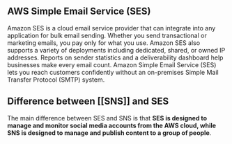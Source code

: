 ## AWS Simple Email Service (SES)

Amazon SES is a cloud email service provider that can integrate into any application for bulk email sending. Whether you send transactional or marketing emails, you pay only for what you use. Amazon SES also supports a variety of deployments including dedicated, shared, or owned IP addresses. Reports on sender statistics and a deliverability dashboard help businesses make every email count.
Amazon Simple Email Service (SES) lets you reach customers confidently without an on-premises Simple Mail Transfer Protocol (SMTP) system.

## Difference between [[SNS]] and SES

The main difference between SES and SNS is that **SES is designed to manage and monitor social media accounts from the AWS cloud, while SNS is designed to manage and publish content to a group of people**.